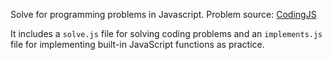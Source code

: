 Solve for programming problems in Javascript.
Problem source: [CodingJS](https://the-winter.github.io/codingjs/)

It includes a `solve.js` file for solving coding problems and an `implements.js` file for implementing built-in JavaScript functions as practice.
